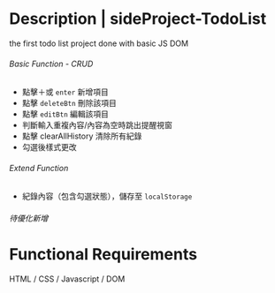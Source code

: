 # Description | sideProject-TodoList

the first todo list project done with basic JS DOM
######  Basic Function - CRUD
- 點擊＋或 ` enter ` 新增項目
- 點擊 ` deleteBtn ` 刪除該項目
- 點擊 ` editBtn ` 編輯該項目
- 判斷輸入重複內容/內容為空時跳出提醒視窗
- 點擊 clearAllHistory 清除所有紀錄
- 勾選後樣式更改

###### Extend Function
- 紀錄內容（包含勾選狀態），儲存至 ` localStorage `

###### 待優化新增



# Functional Requirements
 HTML / CSS / Javascript / DOM 
